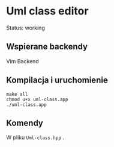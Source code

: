 # Uml class editor
Status: working

## Wspierane backendy

Vim Backend

## Kompilacja i uruchomienie

```
make all
chmod u+x uml-class.app
./uml-class.app
```
## Komendy

W pliku `Uml-class.hpp` .


